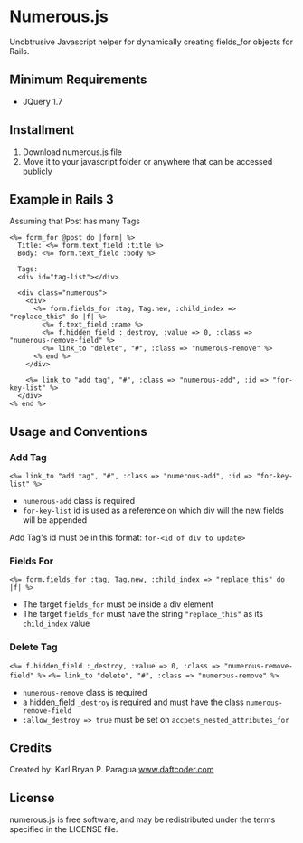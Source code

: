 # Numerous.js
Unobtrusive Javascript helper for dynamically creating fields_for objects for Rails.


## Minimum Requirements
- JQuery 1.7


## Installment
1. Download numerous.js file
2. Move it to your javascript folder or anywhere that can be accessed publicly


## Example in Rails 3

Assuming that Post has many Tags

    <%= form_for @post do |form| %>
      Title: <%= form.text_field :title %>
      Body: <%= form.text_field :body %>
      
      Tags:
      <div id="tag-list"></div>
      
      <div class="numerous">
        <div>
          <%= form.fields_for :tag, Tag.new, :child_index => "replace_this" do |f| %>
            <%= f.text_field :name %>
            <%= f.hidden_field :_destroy, :value => 0, :class => "numerous-remove-field" %>
            <%= link_to "delete", "#", :class => "numerous-remove" %>
          <% end %>
        </div>
        
        <%= link_to "add tag", "#", :class => "numerous-add", :id => "for-key-list" %>
      </div>
    <% end %>
    
        
## Usage and Conventions

### Add Tag

`<%= link_to "add tag", "#", :class => "numerous-add", :id => "for-key-list" %>`

- `numerous-add` class is required
- `for-key-list` id is used as a reference on which div will the new fields
will be appended

Add Tag's id must be in this format: `for-<id of div to update>`


### Fields For

`<%= form.fields_for :tag, Tag.new, :child_index => "replace_this" do |f| %>`

- The target `fields_for` must be inside a div element
- The target `fields_for` must have the string `"replace_this"` as its `child_index` value


### Delete Tag

`<%= f.hidden_field :_destroy, :value => 0, :class => "numerous-remove-field" %>`
`<%= link_to "delete", "#", :class => "numerous-remove" %>`

- `numerous-remove` class is required
- a hidden_field `_destroy` is required and must have the class `numerous-remove-field` 
- `:allow_destroy => true` must be set on `accpets_nested_attributes_for`


## Credits

Created by:
Karl Bryan P. Paragua
www.daftcoder.com


## License

numerous.js is free software, and may be redistributed under the terms specified in the LICENSE file.



